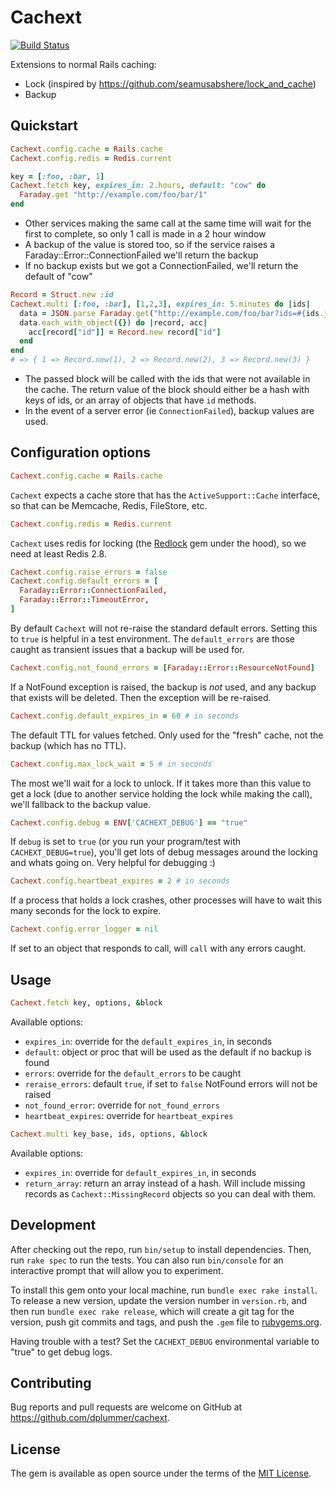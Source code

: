 # Cachext

[![Build Status](https://travis-ci.org/dplummer/cachext.svg)](https://travis-ci.org/dplummer/cachext)

Extensions to normal Rails caching:

* Lock (inspired by https://github.com/seamusabshere/lock_and_cache)
* Backup

## Quickstart

```ruby
Cachext.config.cache = Rails.cache
Cachext.config.redis = Redis.current

key = [:foo, :bar, 1]
Cachext.fetch key, expires_in: 2.hours, default: "cow" do
  Faraday.get "http://example.com/foo/bar/1"
end
```

* Other services making the same call at the same time will wait for the
  first to complete, so only 1 call is made in a 2 hour window
* A backup of the value is stored too, so if the service raises a
  Faraday::Error::ConnectionFailed we'll return the backup
* If no backup exists but we got a ConnectionFailed, we'll return the default
  of "cow"

```ruby
Record = Struct.new :id
Cachext.multi [:foo, :bar], [1,2,3], expires_in: 5.minutes do |ids|
  data = JSON.parse Faraday.get("http://example.com/foo/bar?ids=#{ids.join(',')}")
  data.each_with_object({}) do |record, acc|
    acc[record["id"]] = Record.new record["id"]
  end
end
# => { 1 => Record.new(1), 2 => Record.new(2), 3 => Record.new(3) }
```

* The passed block will be called with the ids that were not available in the
  cache. The return value of the block should either be a hash with keys of
  ids, or an array of objects that have `id` methods.
* In the event of a server error (ie `ConnectionFailed`), backup values are
  used.

## Configuration options

```ruby
Cachext.config.cache = Rails.cache
```

`Cachext` expects a cache store that has the `ActiveSupport::Cache` interface,
so that can be Memcache, Redis, FileStore, etc.

```ruby
Cachext.config.redis = Redis.current
```

`Cachext` uses redis for locking (the
[Redlock](https://github.com/leandromoreira/redlock-rb) gem under the hood), so
we need at least Redis 2.8.

```ruby
Cachext.config.raise_errors = false
Cachext.config.default_errors = [
  Faraday::Error::ConnectionFailed,
  Faraday::Error::TimeoutError,
]
```

By default `Cachext` will not re-raise the standard default errors. Setting
this to `true` is helpful in a test environment. The `default_errors` are those
caught as transient issues that a backup will be used for.

```ruby
Cachext.config.not_found_errors = [Faraday::Error::ResourceNotFound]
```

If a NotFound exception is raised, the backup is *not* used, and any backup
that exists will be deleted. Then the exception will be re-raised.

```ruby
Cachext.config.default_expires_in = 60 # in seconds
```

The default TTL for values fetched. Only used for the "fresh" cache, not the
backup (which has no TTL).

```ruby
Cachext.config.max_lock_wait = 5 # in seconds
```

The most we'll wait for a lock to unlock. If it takes more than this value to
get a lock (due to another service holding the lock while making the call),
we'll fallback to the backup value.

```ruby
Cachext.config.debug = ENV['CACHEXT_DEBUG'] == "true"
```

If `debug` is set to `true` (or you run your program/test with
`CACHEXT_DEBUG=true`), you'll get lots of debug messages around the locking and
whats going on. Very helpful for debugging :)

```ruby
Cachext.config.heartbeat_expires = 2 # in seconds
```

If a process that holds a lock crashes, other processes will have to wait this
many seconds for the lock to expire.

```ruby
Cachext.config.error_logger = nil
```

If set to an object that responds to call, will `call` with any errors caught.

## Usage

```ruby
Cachext.fetch key, options, &block
```

Available options:

* `expires_in`: override for the `default_expires_in`, in seconds
* `default`: object or proc that will be used as the default if no backup is found
* `errors`: override for the `default_errors` to be caught
* `reraise_errors`: default `true`, if set to `false` NotFound errors will not
  be raised
* `not_found_error`: override for `not_found_errors`
* `heartbeat_expires`: override for `heartbeat_expires`

```ruby
Cachext.multi key_base, ids, options, &block
```

Available options:

* `expires_in`: override for `default_expires_in`, in seconds
* `return_array`: return an array instead of a hash. Will include missing
  records as `Cachext::MissingRecord` objects so you can deal with them.

## Development

After checking out the repo, run `bin/setup` to install dependencies. Then, run
`rake spec` to run the tests. You can also run `bin/console` for an interactive
prompt that will allow you to experiment.

To install this gem onto your local machine, run `bundle exec rake install`. To
release a new version, update the version number in `version.rb`, and then run
`bundle exec rake release`, which will create a git tag for the version, push
git commits and tags, and push the `.gem` file to
[rubygems.org](https://rubygems.org).

Having trouble with a test? Set the `CACHEXT_DEBUG` environmental variable to
"true" to get debug logs.

## Contributing

Bug reports and pull requests are welcome on GitHub at
https://github.com/dplummer/cachext.

## License

The gem is available as open source under the terms of the
[MIT License](http://opensource.org/licenses/MIT).


